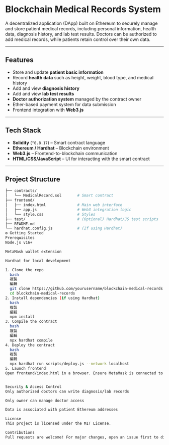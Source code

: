 # Blockchain Medical Records System

A decentralized application (DApp) built on Ethereum to securely manage and store patient medical records, including personal information, health data, diagnosis history, and lab test results. Doctors can be authorized to add medical records, while patients retain control over their own data.

---

## Features

- Store and update **patient basic information**
- Record **health data** such as height, weight, blood type, and medical history
- Add and view **diagnosis history**
- Add and view **lab test results**
- **Doctor authorization system** managed by the contract owner
- Ether-based payment system for data submission
- Frontend integration with **Web3.js**

---

## Tech Stack

- **Solidity** (`^0.8.17`) – Smart contract language
- **Ethereum / Hardhat** – Blockchain environment
- **Web3.js** – Frontend-to-blockchain communication
- **HTML/CSS/JavaScript** – UI for interacting with the smart contract

---

## Project Structure

```bash
├── contracts/
│   └── MedicalRecord.sol       # Smart contract
├── frontend/
│   ├── index.html              # Main web interface
│   ├── app.js                  # Web3 integration logic
│   └── style.css               # Styles
├── test/                       # (Optional) Hardhat/JS test scripts
├── README.md
└── hardhat.config.js           # (If using Hardhat)
⚙️ Getting Started
Prerequisites
Node.js v16+

MetaMask wallet extension

Hardhat for local development

1. Clone the repo
  bash
  複製
  編輯
  git clone https://github.com/yourusername/blockchain-medical-records.git
  cd blockchain-medical-records
2. Install dependencies (if using Hardhat)
  bash
  複製
  編輯
  npm install
3. Compile the contract
  bash
  複製
  編輯
  npx hardhat compile
4. Deploy the contract
  bash
  複製
  編輯
  npx hardhat run scripts/deploy.js --network localhost
5. Launch frontend
Open frontend/index.html in a browser. Ensure MetaMask is connected to the same network.


Security & Access Control
Only authorized doctors can write diagnosis/lab records

Only owner can manage doctor access

Data is associated with patient Ethereum addresses

License
This project is licensed under the MIT License.

Contributions
Pull requests are welcome! For major changes, open an issue first to discuss what you'd like to change.
